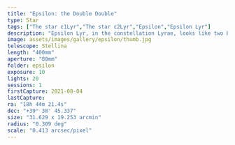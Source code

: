 ```yaml
---
title: "Epsilon: the Double Double"
type: Star
tags: ["The star ε1Lyr","The star ε2Lyr","Epsilon","Epsilon Lyr"]
description: "Epsilon Lyr, in the constellation Lyrae, looks like two bright blue stars, but each star is actually a binary system."
image: assets/images/gallery/epsilon/thumb.jpg
telescope: Stellina
length: "400mm"
aperture: "80mm"
folder: epsilon
exposure: 10
lights: 20
sessions: 1
firstCapture: 2021-08-04 
lastCapture:
ra: "18h 44m 21.4s"
dec: "+39° 38' 45.337"
size: "31.629 x 19.253 arcmin"
radius: "0.309 deg"
scale: "0.413 arcsec/pixel"
---
```

